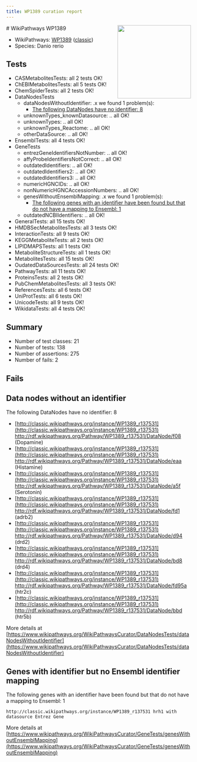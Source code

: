 ```yaml
---
title: WP1389 curation report
---
```


<img style="float: right; width: 200px" src="https://upload.wikimedia.org/wikipedia/commons/thumb/8/83/Wplogo_with_text_500.png/640px-Wplogo_with_text_500.png" />
# WikiPathways WP1389

* WikiPathways: [WP1389](https://wikipathways.org/pathways/WP1389) ([classic](https://classic.wikipathways.org/instance/WP1389))
* Species: Danio rerio
## Tests
* CASMetabolitesTests: all 2 tests OK!
* ChEBIMetabolitesTests: all 5 tests OK!
* ChemSpiderTests: all 2 tests OK!
* DataNodesTests
    * dataNodesWithoutIdentifier: .x we found 1 problem(s):
        * [The following DataNodes have no identifier: 8](#d2d32fa7)
    * unknownTypes_knownDatasource: .. all OK!
    * unknownTypes: .. all OK!
    * unknownTypes_Reactome: .. all OK!
    * otherDataSource: .. all OK!
* EnsemblTests: all 4 tests OK!
* GeneTests
    * entrezGeneIdentifiersNotNumber: .. all OK!
    * affyProbeIdentifiersNotCorrect: .. all OK!
    * outdatedIdentifiers: .. all OK!
    * outdatedIdentifiers2: .. all OK!
    * outdatedIdentifiers3: .. all OK!
    * numericHGNCIDs: .. all OK!
    * nonNumericHGNCAccessionNumbers: .. all OK!
    * genesWithoutEnsemblMapping: .x we found 1 problem(s):
        * [The following genes with an identifier have been found but that do not have a mapping to Ensembl: 1](#40286d83)
    * outdatedNCBIIdentifiers: .. all OK!
* GeneralTests: all 15 tests OK!
* HMDBSecMetabolitesTests: all 3 tests OK!
* InteractionTests: all 9 tests OK!
* KEGGMetaboliteTests: all 2 tests OK!
* LIPIDMAPSTests: all 1 tests OK!
* MetaboliteStructureTests: all 1 tests OK!
* MetabolitesTests: all 15 tests OK!
* OudatedDataSourcesTests: all 24 tests OK!
* PathwayTests: all 11 tests OK!
* ProteinsTests: all 2 tests OK!
* PubChemMetabolitesTests: all 3 tests OK!
* ReferencesTests: all 6 tests OK!
* UniProtTests: all 6 tests OK!
* UnicodeTests: all 9 tests OK!
* WikidataTests: all 4 tests OK!


## Summary

* Number of test classes: 21
* Number of tests: 138
* Number of assertions: 275
* Number of fails: 2

## Fails

<a name="d2d32fa7" />

## Data nodes without an identifier

The following DataNodes have no identifier: 8

* [http://classic.wikipathways.org/instance/WP1389_r137531](http://classic.wikipathways.org/instance/WP1389_r137531) http://rdf.wikipathways.org/Pathway/WP1389_r137531/DataNode/f08 (Dopamine)
* [http://classic.wikipathways.org/instance/WP1389_r137531](http://classic.wikipathways.org/instance/WP1389_r137531) http://rdf.wikipathways.org/Pathway/WP1389_r137531/DataNode/eaa (Histamine)
* [http://classic.wikipathways.org/instance/WP1389_r137531](http://classic.wikipathways.org/instance/WP1389_r137531) http://rdf.wikipathways.org/Pathway/WP1389_r137531/DataNode/a5f (Serotonin)
* [http://classic.wikipathways.org/instance/WP1389_r137531](http://classic.wikipathways.org/instance/WP1389_r137531) http://rdf.wikipathways.org/Pathway/WP1389_r137531/DataNode/fd1 (adrb2)
* [http://classic.wikipathways.org/instance/WP1389_r137531](http://classic.wikipathways.org/instance/WP1389_r137531) http://rdf.wikipathways.org/Pathway/WP1389_r137531/DataNode/d94 (drd2)
* [http://classic.wikipathways.org/instance/WP1389_r137531](http://classic.wikipathways.org/instance/WP1389_r137531) http://rdf.wikipathways.org/Pathway/WP1389_r137531/DataNode/bd8 (drd4)
* [http://classic.wikipathways.org/instance/WP1389_r137531](http://classic.wikipathways.org/instance/WP1389_r137531) http://rdf.wikipathways.org/Pathway/WP1389_r137531/DataNode/fd95a (htr2c)
* [http://classic.wikipathways.org/instance/WP1389_r137531](http://classic.wikipathways.org/instance/WP1389_r137531) http://rdf.wikipathways.org/Pathway/WP1389_r137531/DataNode/bbd (htr5b)


More details at [https://www.wikipathways.org/WikiPathwaysCurator/DataNodesTests/dataNodesWithoutIdentifier](https://www.wikipathways.org/WikiPathwaysCurator/DataNodesTests/dataNodesWithoutIdentifier)

<a name="40286d83" />

## Genes with identifier but no Ensembl identifier mapping

The following genes with an identifier have been found but that do not have a mapping to Ensembl: 1
```
http://classic.wikipathways.org/instance/WP1389_r137531 hrh1 with datasource Entrez Gene
```

More details at [https://www.wikipathways.org/WikiPathwaysCurator/GeneTests/genesWithoutEnsemblMapping](https://www.wikipathways.org/WikiPathwaysCurator/GeneTests/genesWithoutEnsemblMapping)

